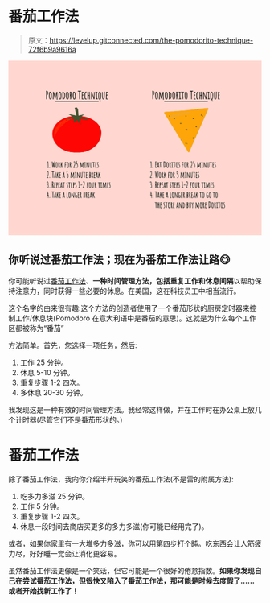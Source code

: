 # 番茄工作法

> 原文：<https://levelup.gitconnected.com/the-pomodorito-technique-72f6b9a9616a>

![](img/8d008028e1dba4a9fd66582b8c89859f.png)

## 你听说过番茄工作法；现在为番茄工作法让路😋

你可能听说过[番茄工作法](https://en.wikipedia.org/wiki/Pomodoro_Technique)、**一种时间管理方法，包括重复工作和休息间隔**以帮助保持注意力，同时获得一些必要的休息。在美国，这在科技员工中相当流行。

这个名字的由来很有趣:这个方法的创造者使用了一个番茄形状的厨房定时器来控制工作/休息块(Pomodoro 在意大利语中是番茄的意思)。这就是为什么每个工作区都被称为“番茄”

方法简单。首先，您选择一项任务，然后:

1.  工作 25 分钟。
2.  休息 5-10 分钟。
3.  重复步骤 1-2 四次。
4.  多休息 20-30 分钟。

我发现这是一种有效的时间管理方法。我经常这样做，并在工作时在办公桌上放几个计时器(尽管它们不是番茄形状的。)

# 番茄工作法

除了番茄工作法，我向你介绍半开玩笑的番茄工作法(不是雷的附属方法):

1.  吃多力多滋 25 分钟。
2.  工作 5 分钟。
3.  重复步骤 1-2 四次。
4.  休息一段时间去商店买更多的多力多滋(你可能已经用完了)。

或者，如果你家里有一大堆多力多滋，你可以用第四步打个盹。吃东西会让人筋疲力尽，好好睡一觉会让消化更容易。

虽然番茄工作法更像是一个笑话，但它可能是一个很好的倦怠指数。**如果你发现自己在尝试番茄工作法，但很快又陷入了番茄工作法，那可能是时候去度假了……或者开始找新工作了！**